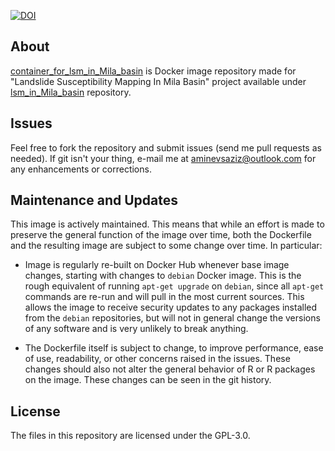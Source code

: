[![DOI](https://zenodo.org/badge/DOI/10.5281/zenodo.1000436.svg)](https://doi.org/10.5281/zenodo.1000436)


## About

[container_for_lsm_in_Mila_basin](https://github.com/aminevsaziz/container_for_lsm_in_Mila_basin) is Docker image repository made for "Landslide Susceptibility Mapping In Mila Basin" project available under [lsm_in_Mila_basin](https://github.com/aminevsaziz/lsm_in_Mila_basin) repository.



## Issues

Feel free to fork the repository and submit issues (send me pull requests as needed). If git isn't your thing, e-mail me at [aminevsaziz@outlook.com](aminevsaziz@outlook.com) for any enhancements or corrections.



## Maintenance and Updates

This image is actively maintained.  This means that while an effort is made to preserve the general function of the image over time, both the Dockerfile and the resulting image are subject to some change over time.  In particular:

- Image is regularly re-built on Docker Hub whenever base image changes, starting with changes to `debian` Docker image.  This is the rough equivalent of running `apt-get upgrade` on `debian`, since all `apt-get` commands are re-run and will pull in the most current sources.  This allows the image to receive security updates to any packages installed from the `debian` repositories, but will not in general change the versions of any software and is very unlikely to break anything.

- The Dockerfile itself is subject to change, to improve performance, ease of use, readability, or other concerns raised in the issues.  These changes should also not alter the general behavior of R or R packages on the image.  These changes can be seen in the git history.


## License ##

The files in this repository are licensed under the GPL-3.0.
